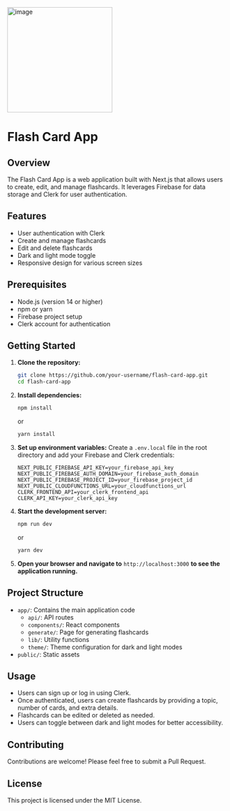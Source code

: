 <img width="241" alt="image" src="https://github.com/user-attachments/assets/314791b6-8be6-4ef8-b01a-08147063f451">



# Flash Card App

## Overview
The Flash Card App is a web application built with Next.js that allows users to create, edit, and manage flashcards. It leverages Firebase for data storage and Clerk for user authentication.

## Features
- User authentication with Clerk
- Create and manage flashcards
- Edit and delete flashcards
- Dark and light mode toggle
- Responsive design for various screen sizes

## Prerequisites
- Node.js (version 14 or higher)
- npm or yarn
- Firebase project setup
- Clerk account for authentication

## Getting Started

1. **Clone the repository:**
   ```bash
   git clone https://github.com/your-username/flash-card-app.git
   cd flash-card-app
   ```

2. **Install dependencies:**
   ```bash
   npm install
   ```
   or
   ```bash
   yarn install
   ```

3. **Set up environment variables:**
   Create a `.env.local` file in the root directory and add your Firebase and Clerk credentials:
   ```plaintext
   NEXT_PUBLIC_FIREBASE_API_KEY=your_firebase_api_key
   NEXT_PUBLIC_FIREBASE_AUTH_DOMAIN=your_firebase_auth_domain
   NEXT_PUBLIC_FIREBASE_PROJECT_ID=your_firebase_project_id
   NEXT_PUBLIC_CLOUDFUNCTIONS_URL=your_cloudfunctions_url
   CLERK_FRONTEND_API=your_clerk_frontend_api
   CLERK_API_KEY=your_clerk_api_key
   ```

4. **Start the development server:**
   ```bash
   npm run dev
   ```
   or
   ```bash
   yarn dev
   ```

5. **Open your browser and navigate to** `http://localhost:3000` **to see the application running.**

## Project Structure
- `app/`: Contains the main application code
  - `api/`: API routes
  - `components/`: React components
  - `generate/`: Page for generating flashcards
  - `lib/`: Utility functions
  - `theme/`: Theme configuration for dark and light modes
- `public/`: Static assets

## Usage
- Users can sign up or log in using Clerk.
- Once authenticated, users can create flashcards by providing a topic, number of cards, and extra details.
- Flashcards can be edited or deleted as needed.
- Users can toggle between dark and light modes for better accessibility.

## Contributing
Contributions are welcome! Please feel free to submit a Pull Request.

## License
This project is licensed under the MIT License.
